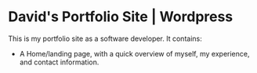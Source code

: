 # David's Portfolio Site | Wordpress

This is my portfolio site as a software developer. It contains:
- A Home/landing page, with a quick overview of myself, my experience, and contact information.
